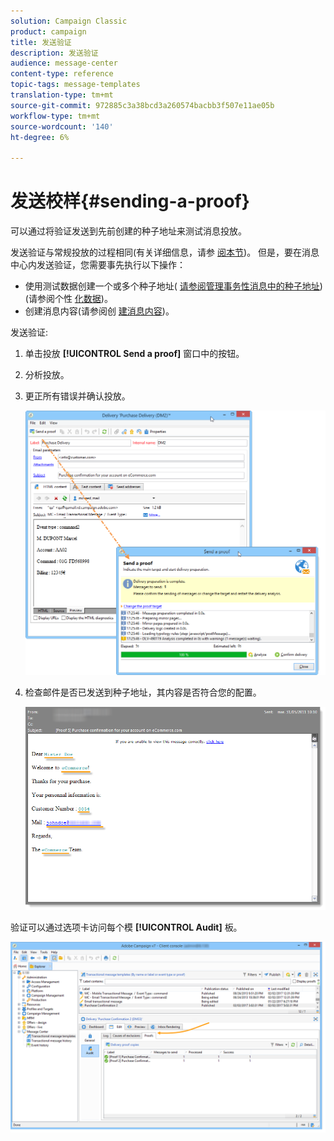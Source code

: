 ```yaml
---
solution: Campaign Classic
product: campaign
title: 发送验证
description: 发送验证
audience: message-center
content-type: reference
topic-tags: message-templates
translation-type: tm+mt
source-git-commit: 972885c3a38bcd3a260574bacbb3f507e11ae05b
workflow-type: tm+mt
source-wordcount: '140'
ht-degree: 6%

---
```



# 发送校样{#sending-a-proof}

可以通过将验证发送到先前创建的种子地址来测试消息投放。

发送验证与常规投放的过程相同(有关详细信息，请参 [阅本节](../../delivery/using/steps-validating-the-delivery.md#sending-a-proof))。 但是，要在消息中心内发送验证，您需要事先执行以下操作：

* 使用测试数据创建一个或多个种子地址( [请参阅管理事务性消息中的种子地址](../../message-center/using/managing-seed-addresses-in-transactional-messages.md))(请参阅个性 [化数据](../../message-center/using/personalization-data.md))。
* 创建消息内容(请参阅创 [建消息内容](../../message-center/using/creating-message-content.md))。

发送验证:

1. 单击投放 **[!UICONTROL Send a proof]** 窗口中的按钮。
1. 分析投放。
1. 更正所有错误并确认投放。

   ![](assets/messagecenter_send_proof_001.png)

1. 检查邮件是否已发送到种子地址，其内容是否符合您的配置。

   ![](assets/messagecenter_send_proof_002.png)

验证可以通过选项卡访问每个模 **[!UICONTROL Audit]** 板。

![](assets/messagecenter_send_proof_003.png)

